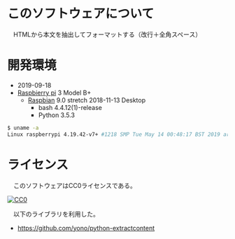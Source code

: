 ﻿# このソフトウェアについて

　HTMLから本文を抽出してフォーマットする（改行＋全角スペース）

# 開発環境

* <time datetime="2019-09-18T15:18:32+0900">2019-09-18</time>
* [Raspbierry pi](https://ja.wikipedia.org/wiki/Raspberry_Pi) 3 Model B+
    * [Raspbian](https://www.raspberrypi.org/downloads/raspbian/) 9.0 stretch 2018-11-13 Desktop
        * bash 4.4.12(1)-release
        * Python 3.5.3

```sh
$ uname -a
Linux raspberrypi 4.19.42-v7+ #1218 SMP Tue May 14 00:48:17 BST 2019 armv7l GNU/Linux
```

# ライセンス

　このソフトウェアはCC0ライセンスである。

[![CC0](http://i.creativecommons.org/p/zero/1.0/88x31.png "CC0")](http://creativecommons.org/publicdomain/zero/1.0/deed.ja)

　以下のライブラリを利用した。

* https://github.com/yono/python-extractcontent


